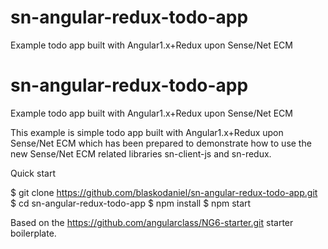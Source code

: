 # sn-angular-redux-todo-app
Example todo app built with Angular1.x+Redux upon Sense/Net ECM

# sn-angular-redux-todo-app
Example todo app built with Angular1.x+Redux upon Sense/Net ECM

This example is simple todo app built with Angular1.x+Redux upon Sense/Net ECM which has been prepared to demonstrate how to use the new Sense/Net ECM related libraries sn-client-js and sn-redux.

Quick start

$ git clone https://github.com/blaskodaniel/sn-angular-redux-todo-app.git
$ cd sn-angular-redux-todo-app
$ npm install
$ npm start

Based on the https://github.com/angularclass/NG6-starter.git starter boilerplate.
